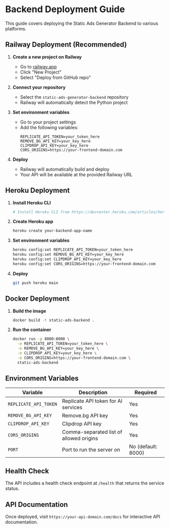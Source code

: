 # Backend Deployment Guide

This guide covers deploying the Static Ads Generator Backend to various platforms.

## Railway Deployment (Recommended)

1. **Create a new project on Railway**
   - Go to [railway.app](https://railway.app)
   - Click "New Project"
   - Select "Deploy from GitHub repo"

2. **Connect your repository**
   - Select the `static-ads-generator-backend` repository
   - Railway will automatically detect the Python project

3. **Set environment variables**
   - Go to your project settings
   - Add the following variables:
     ```
     REPLICATE_API_TOKEN=your_token_here
     REMOVE_BG_API_KEY=your_key_here
     CLIPDROP_API_KEY=your_key_here
     CORS_ORIGINS=https://your-frontend-domain.com
     ```

4. **Deploy**
   - Railway will automatically build and deploy
   - Your API will be available at the provided Railway URL

## Heroku Deployment

1. **Install Heroku CLI**
   ```bash
   # Install Heroku CLI from https://devcenter.heroku.com/articles/heroku-cli
   ```

2. **Create Heroku app**
   ```bash
   heroku create your-backend-app-name
   ```

3. **Set environment variables**
   ```bash
   heroku config:set REPLICATE_API_TOKEN=your_token_here
   heroku config:set REMOVE_BG_API_KEY=your_key_here
   heroku config:set CLIPDROP_API_KEY=your_key_here
   heroku config:set CORS_ORIGINS=https://your-frontend-domain.com
   ```

4. **Deploy**
   ```bash
   git push heroku main
   ```

## Docker Deployment

1. **Build the image**
   ```bash
   docker build -t static-ads-backend .
   ```

2. **Run the container**
   ```bash
   docker run -p 8000:8000 \
     -e REPLICATE_API_TOKEN=your_token_here \
     -e REMOVE_BG_API_KEY=your_key_here \
     -e CLIPDROP_API_KEY=your_key_here \
     -e CORS_ORIGINS=https://your-frontend-domain.com \
     static-ads-backend
   ```

## Environment Variables

| Variable | Description | Required |
|----------|-------------|----------|
| `REPLICATE_API_TOKEN` | Replicate API token for AI services | Yes |
| `REMOVE_BG_API_KEY` | Remove.bg API key | Yes |
| `CLIPDROP_API_KEY` | Clipdrop API key | Yes |
| `CORS_ORIGINS` | Comma-separated list of allowed origins | Yes |
| `PORT` | Port to run the server on | No (default: 8000) |

## Health Check

The API includes a health check endpoint at `/health` that returns the service status.

## API Documentation

Once deployed, visit `https://your-api-domain.com/docs` for interactive API documentation.

